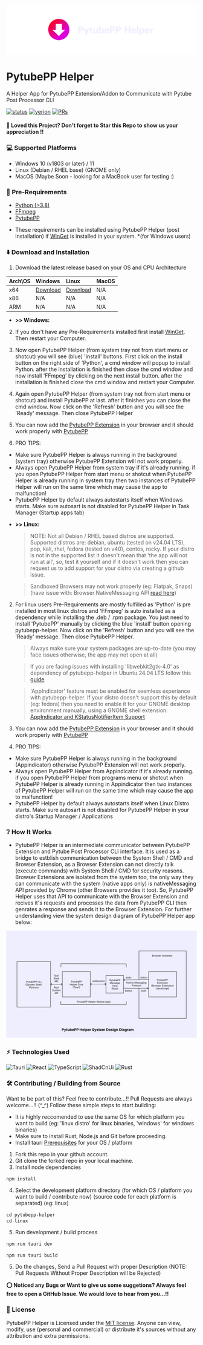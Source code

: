 ![PytubePPHelper](./assets/images/pytubepp-helper.png)

# PytubePP Helper

A Helper App for PytubePP Extension/Addon to Communicate with Pytube Post Processor CLI

[![status](https://img.shields.io/badge/status-active-brightgreen.svg?style=flat)](https://github.com/neosubhamoy/pytubepp-helper)
[![verion](https://img.shields.io/badge/version-v0.2.0_beta-yellow.svg?style=flat)](https://github.com/neosubhamoy/pytubepp-helper)
[![PRs](https://img.shields.io/badge/PRs-welcome-blue.svg?style=flat)](https://github.com/neosubhamoy/pytubepp-helper)

#### **🌟 Loved this Project? Don't forget to Star this Repo to show us your appreciation !!**

### 💻 Supported Platforms
- Windows 10 (v1803 or later) / 11
- Linux (Debian / RHEL base) (GNOME only)
- MacOS (Maybe Soon - looking for a MacBook user for testing :)

### 📎 Pre-Requirements

- [Python (>3.8)](https://www.python.org/downloads/)
- [FFmpeg](https://www.ffmpeg.org)
- [PytubePP](https://github.com/neosubhamoy/pytubepp)
* These requirements can be installed using PytubePP Helper (post installation) if [WinGet](https://learn.microsoft.com/en-us/windows/package-manager/winget/#install-winget) is installed in your system. *(for Windows users)

### ⬇️ Download and Installation

1. Download the latest release based on your OS and CPU Architecture

| Arch\OS | Windows | Linux | MacOS |
| :----        | :----   | :---- | :---- |
| x64 | [Download](https://github.com/neosubhamoy/pytubepp-helper/releases/latest) | [Download](https://github.com/neosubhamoy/pytubepp-helper/releases/latest) | N/A |
| x86 | N/A | N/A | N/A |
| ARM | N/A | N/A | N/A |

* **>> Windows:**

2. If you don't have any Pre-Requirements installed first install [WinGet](https://learn.microsoft.com/en-us/windows/package-manager/winget/#install-winget). Then restart your Computer.

3. Now open PytubePP Helper (from system tray not from start menu or shotcut) you will see (blue) 'install' buttons. First click on the install button on the right side of 'Python', a cmd window will popup to install Python. after the installation is finished then close the cmd window and now install 'FFmpeg' by clicking on the next install button. after the installation is finished close the cmd window and restart your Computer.

4. Again open PytubePP Helper (from system tray not from start menu or shotcut) and install PytubePP at last. after it finishes you can close the cmd window. Now click on the 'Refresh' button and you will see the 'Ready' message. Then close PytubePP Helper

5. You can now add the [PytubePP Extension](https://github.com/neosubhamoy/pytubepp-extension) in your browser and it should work properly with [PytubePP](https://github.com/neosubhamoy/pytubepp)

6. PRO TIPS:
- Make sure PytubePP Helper is always running in the background (system tray) otherwise PytubePP Extension will not work properly.
- Always open PytubePP Helper from system tray if it's already running. if you open PytubePP Helper from start menu or shotcut when PytubePP Helper is already running in system tray then two instances of PytubePP Helper will run on the same time which may cause the app to malfunction!
- PytubePP Helper by default always autostarts itself when Windows starts. Make sure autosart is not disabled for PytubePP Helper in Task Manager (Startup apps tab)

* **>> Linux:**

   > NOTE: Not all Debian / RHEL based distros are supported. Supported distros are: debian, ubuntu (tested on v24.04 LTS), pop, kali, rhel, fedora (tested on v40), centos, rocky. If your distro is not in the supported list it doesn't mean that 'the app will not run at all', so, test it yourself and if it doesn't work then you can request us to add support for your distro via creating a github issue.

   > Sandboxed Browsers may not work properly (eg: Flatpak, Snaps) (have issue with: Browser NativeMessaging API [read here](https://github.com/flatpak/xdg-desktop-portal/issues/655))

2. For linux users Pre-Requirements are mostly fulfilled as 'Python' is pre installed in most linux distros and 'FFmpeg' is auto installed as a dependency  while installing the .deb / .rpm package. You just need to install 'PytubePP' manually by clicking the blue 'install' button opening pytubepp-helper. Now click on the 'Refresh' button and you will see the 'Ready' message. Then close PytubePP Helper.

   > Always make sure your system packages are up-to-date (you may face issues otherwise, the app may not open at all)

   > If you are facing issues with installing 'libwebkit2gtk-4.0' as dependency of pytubepp-helper in Ubuntu 24.04 LTS follow this [guide](https://github.com/tauri-apps/tauri/issues/9662)

   > 'AppIndicator' feature must be enabled for seemless experiance with pytubepp-helper. If your distro doesn't support this by default (eg: fedora) then you need to enable it for your GNOME desktop environment manually, using a GNOME shell extension: [AppIndicator and KStatusNotifierItem Support](https://extensions.gnome.org/extension/615/appindicator-support/)

3. You can now add the [PytubePP Extension](https://github.com/neosubhamoy/pytubepp-extension) in your browser and it should work properly with [PytubePP](https://github.com/neosubhamoy/pytubepp)

4. PRO TIPS:
- Make sure PytubePP Helper is always running in the background (Appindicator) otherwise PytubePP Extension will not work properly.
- Always open PytubePP Helper from Appindicator if it's already running. if you open PytubePP Helper from programs menu or shotcut when PytubePP Helper is already running in Appindicator then two instances of PytubePP Helper will run on the same time which may cause the app to malfunction!
- PytubePP Helper by default always autostarts itself when Linux Distro starts. Make sure autosart is not disabled for PytubePP Helper in your distro's Startup Manager / Applications

### ❔ How It Works

- PytubePP Helper is an intermediate communicator between PytubePP Extension and Pytube Post Processor CLI interface. It is used as a bridge to estblish communication between the System Shell / CMD and Browser Extension, as a Browser Extension can not directly talk (execute commands) with System Shell / CMD for security reasons. Browser Extensions are isolated from the system too, the only way they can communicate with the system (native apps only) is nativeMessaging API provided by Chrome (other Browsers provides it too). So, PytubePP Helper uses that API to communicate with the Browser Extension and recives it's requests and processes the data from PytubePP CLI then genrates a response and sends it to the Browser Extension. For further understanding view the system design diagram of PytubePP Helper app below:

![PytubePPHelperDiagram](./assets/images/pytubepp-helper-diagram.png)

### ⚡ Technologies Used

![Tauri](https://img.shields.io/badge/tauri-%2324C8DB.svg?style=for-the-badge&logo=tauri&logoColor=%23FFFFFF)
![React](https://img.shields.io/badge/react-%2320232a.svg?style=for-the-badge&logo=react&logoColor=%2361DAFB)
![TypeScript](https://img.shields.io/badge/typescript-%23007ACC.svg?style=for-the-badge&logo=typescript&logoColor=white)
![ShadCnUi](https://img.shields.io/badge/shadcn%2Fui-000000?style=for-the-badge&logo=shadcnui&logoColor=white)
![Rust](https://img.shields.io/badge/rust-%23000000.svg?style=for-the-badge&logo=rust&logoColor=white)

### 🛠️ Contributing / Building from Source

Want to be part of this? Feel free to contribute...!! Pull Requests are always welcome...!! (^_^) Follow these simple steps to start building:

* It is highly reccomended to use the same OS for which platform you want to build (eg: 'linux distro' for linux binaries, 'windows' for windows binaries)
* Make sure to install Rust, Node.js and Git before proceeding.
* Install tauri [Prerequisites](https://tauri.app/v1/guides/getting-started/prerequisites) for your OS / platform
1. Fork this repo in your github account.
2. Git clone the forked repo in your local machine.
3. Install node dependencies

```code
npm install
```
4. Select the development platform directory (for which OS / platform you want to build / contribute now) (source code for each platform is separated) (eg: linux)
```
cd pytubepp-helper
cd linux
```
5. Run development / build process
```code
npm run tauri dev
```
```code
npm run tauri build
```
5. Do the changes, Send a Pull Request with proper Description (NOTE: Pull Requests Without Proper Description will be Rejected)

**⭕ Noticed any Bugs or Want to give us some suggetions? Always feel free to open a GitHub Issue. We would love to hear from you...!!**

### 📝 License

PytubePP Helper is Licensed under the [MIT license](https://github.com/neosubhamoy/pytubepp-helper/blob/main/LICENSE). Anyone can view, modify, use (personal and commercial) or distribute it's sources without any attribution and extra permissions.